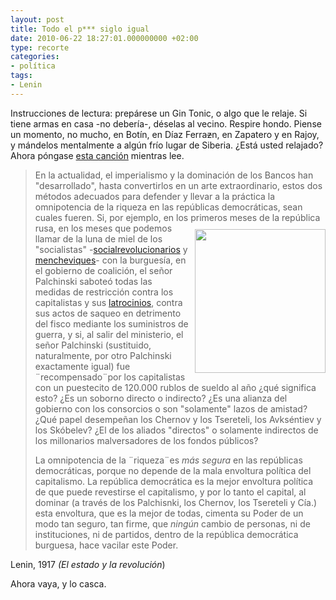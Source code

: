 ```yaml
---
layout: post
title: Todo el p*** siglo igual
date: 2010-06-22 18:27:01.000000000 +02:00
type: recorte
categories:
- política
tags:
- Lenin
---
```

<p>Instrucciones de lectura: prepárese un Gin Tonic, o algo que le relaje. Si tiene armas en casa -no debería-, déselas al vecino. Respire hondo. Piense un momento, no mucho, en Botín, en Díaz Ferra<del datetime="2010-06-22T16:32:19+00:00">z</del>n, en Zapatero y en Rajoy, y mándelos mentalmente a algún frío lugar de Siberia. ¿Está usted relajado? Ahora póngase <a href="http://www.youtube.com/watch?v=twiRshXZ17s">esta canción</a> mientras lee.</p>
<blockquote><p>En la actualidad, el imperialismo y la dominación de los Bancos han "desarrollado", hasta convertirlos en un arte extraordinario, estos dos métodos adecuados para defender y llevar a la práctica la omnipotencia de la riqueza en las repúblicas democráticas, sean cuales fueren. Si, por ejemplo, en los primeros meses <img style="max-width: 800px; float: right; margin-top: 10px; margin-bottom: 10px; margin-left: 10px; width: 209px; height: 230px;" src="{{ site.baseurl }}/assets/bancaprivada.jpg" alt="" />de la república rusa, en los meses que podemos llamar de la luna de miel de los "socialistas" -<a href="http://es.wikipedia.org/wiki/Partido_Social-Revolucionario">socialrevolucionarios</a> y <a href="http://es.wikipedia.org/wiki/Menchevique">mencheviques</a>- con la burguesía, en el gobierno de coalición, el señor Palchinski saboteó todas las medidas de restricción contra los capitalistas y sus <a href="http://buscon.rae.es/draeI/SrvltConsulta?TIPO_BUS=3&amp;LEMA=latrocinio">latrocinios</a>, contra sus actos de saqueo en detrimento del fisco mediante los suministros de guerra, y si, al salir del ministerio, el señor Palchinski (sustituido, naturalmente, por otro Palchinski exactamente igual) fue ¨recompensado¨por los capitalistas con un puestecito de 120.000 rublos de sueldo al año ¿qué significa esto? ¿Es un soborno directo o indirecto? ¿Es una alianza del gobierno con los consorcios o son "solamente" lazos de amistad? ¿Qué papel desempeñan los Chernov y los Tsereteli, los Avkséntiev y los Skóbelev? ¿El de los aliados "directos" o solamente indirectos de los millonarios malversadores de los fondos públicos?</p>
<p>La omnipotencia de la ¨riqueza¨es <span style="font-style: italic;">más segura</span> en las repúblicas democráticas, porque no depende de la mala envoltura política del capitalismo. La república democrática es la mejor envoltura política de que puede revestirse el capitalismo, y por lo tanto el capital, al dominar (a través de los Palchisnki, los Chernov, los Tsereteli y Cía.) esta envoltura, que es la mejor de todas, cimenta su Poder de un modo tan seguro, tan firme, que <span style="font-style: italic;">ningún</span> cambio de personas, ni de instituciones, ni de partidos, dentro de la república democrática burguesa, hace vacilar este Poder.</p></blockquote>
<p>Lenin, 1917<span style="font-style: italic;"> (El estado y la revolución</span>)</p>
<p>Ahora vaya, y lo casca.</p>
